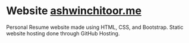 # Website [ashwinchitoor.me](https://www.ashwinchitoor.me)


 Personal Resume website made using HTML, CSS, and Bootstrap. Static website hosting done through GitHub Hosting.
